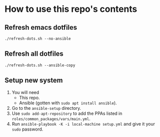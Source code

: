 How to use this repo\'s contents
================================

Refresh emacs dotfiles
----------------------

    ./refresh-dots.sh --no-ansible

Refresh all dotfiles
--------------------

    ./refresh-dots.sh --ansible-copy

Setup new system
----------------

1.  You will need
    -   This repo.
    -   Ansible (gotten with `sudo apt install ansible`).
2.  Go to the `ansible-setup` directory.
3.  Use `sudo add-apt-repository` to add the PPAs listed in
    `roles/common_packages/vars/main.yml`.
4.  Run `ansible-playbook -K -i local-machine setup.yml` and give it
    your `sudo` password.
